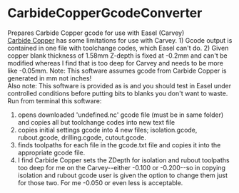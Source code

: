 # CarbideCopperGcodeConverter
Prepares Carbide Copper gcode for use with Easel (Carvey)<br />
<a href="http://copper.carbide3d.com/">Carbide Copper</a> has some limitations for use with Carvey. 1) Gcode output is contained in one file with toolchange codes, which Easel can't do. 2) Given copper blank thickness of 1.58mm Z-depth is fixed at -0.2mm and can't be modified whereas I find that is too deep for Carvey and needs to be more like -0.05mm. Note: This software assumes gcode from Carbide Copper is generated in mm not inches!<br />
Also note: This software is provided as is and you should test in Easel under controlled conditions before putting bits to blanks you don't want to waste.
Run from terminal this software:
1) opens downloaded 'undefined.nc' gcode file (must be in same folder) and copies all but toolchange codes into new text file
2) copies initial settings gcode into 4 new files; isolation.gcode, rubout.gcode, drilling.cgode, cutout.gcode.
3) finds toolpaths for each file in the gcode.txt file and copies it into the appropriate gcode file.
4) I find Carbide Copper sets the ZDepth for isolation and rubout toolpaths too deep for me on the Carvey--either -0.100 or -0.200--so in copying isolation and rubout gcode user is given the option to change them just for those two. For me -0.050 or even less is acceptable.
